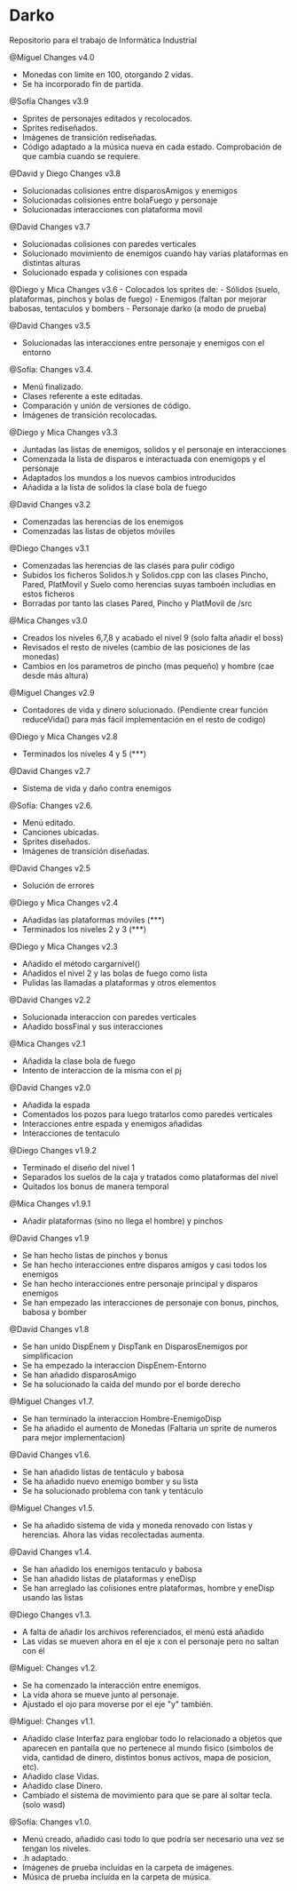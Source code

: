 # Darko
Repositorio para el trabajo de Informática Industrial

@Miguel
Changes v4.0
- Monedas con limite en 100, otorgando 2 vidas.
- Se ha incorporado fin de partida.

@Sofía
Changes v3.9
- Sprites de personajes editados y recolocados.
- Sprites rediseñados.
- Imágenes de transición rediseñadas.
- Código adaptado a la música nueva en cada estado. Comprobación de que cambia cuando se requiere.


@David y Diego
Changes v3.8
- Solucionadas colisiones entre disparosAmigos y enemigos
- Solucionadas colisiones entre bolaFuego y personaje
- Solucionadas interacciones con plataforma movil


@David
Changes v3.7
- Solucionadas colisiones con paredes verticales
- Solucionado movimiento de enemigos cuando hay varias plataformas en distintas alturas
- Solucionado espada y colisiones con espada


@Diego y Mica
Changes v3.6
    - Colocados los sprites de:
        - Sólidos (suelo, plataformas, pinchos y bolas de fuego)
        - Enemigos (faltan por mejorar babosas, tentaculos y bombers
        - Personaje darko (a modo de prueba)
    
    
@David
Changes v3.5
- Solucionadas las interacciones entre personaje y enemigos con el entorno


@Sofía:
Changes v3.4.
- Menú finalizado.
- Clases referente a este editadas.
- Comparación y unión de versiones de código.
- Imágenes de transición recolocadas.


@Diego y Mica
Changes v3.3
- Juntadas las listas de enemigos, solidos y el personaje en interacciones
- Comenzada la lista de disparos e interactuada con enemigops y el personaje
- Adaptados los mundos a los nuevos cambios introducidos
- Añadida a la lista de solidos la clase bola de fuego


@David
Changes v3.2
- Comenzadas las herencias de los enemigos
- Comenzadas las listas de objetos móviles


@Diego
Changes v3.1
- Comenzadas las herencias de las clases para pulir código
- Subidos los ficheros Solidos.h y Solidos.cpp con las clases Pincho, Pared, PlatMovil y Suelo como herencias suyas tamboén includias en estos ficheros
- Borradas por tanto las clases Pared, Pincho y PlatMovil de /src 


@Mica 
Changes v3.0
- Creados los niveles 6,7,8 y acabado el nivel 9 (solo falta añadir el boss)
- Revisados el resto de niveles (cambio de las posiciones de las monedas)
- Cambios en los parametros de pincho (mas pequeño) y hombre (cae desde más altura)


@Miguel
Changes v2.9
- Contadores de vida y dinero solucionado. (Pendiente crear función reduceVida() para más fácil implementación en el resto de codigo)


@Diego y Mica
Changes v2.8
- Terminados los niveles 4 y 5 (***)


@David
Changes v2.7
- Sistema de vida y daño contra enemigos 


@Sofía:
Changes v2.6.
- Menú editado.
- Canciones ubicadas.
- Sprites diseñados.
- Imágenes de transición diseñadas.


@David
Changes v2.5
- Solución de errores


@Diego y Mica
Changes v2.4
- Añadidas las plataformas móviles (***)
- Terminados los niveles 2 y 3 (***)


@Diego y Mica
Changes v2.3
- Añadido el método cargarnivel()
- Añadidos el nivel 2 y las bolas de fuego como lista
- Pulidas las llamadas a plataformas y otros elementos


@David
Changes v2.2
- Solucionada interaccion con paredes verticales
- Añadido bossFinal y sus interacciones


@Mica
Changes v2.1
- Añadida la clase bola de fuego
- Intento de interaccion de la misma con el pj


@David
Changes v2.0
- Añadida la espada
- Comentados los pozos para luego tratarlos como paredes verticales
- Interacciones entre espada y enemigos añadidas
- Interacciones de tentaculo


@Diego
Changes v1.9.2
- Terminado el diseño del nivel 1
- Separados los suelos de la caja y tratados como plataformas del nivel
- Quitados los bonus de manera temporal


@Mica
Changes v1.9.1 
- Añadir plataformas (sino no llega el hombre) y pinchos


@David
Changes v1.9
- Se han hecho listas de pinchos y bonus
- Se han hecho interacciones entre disparos amigos y casi todos los enemigos
- Se han hecho interacciones entre personaje principal y disparos enemigos
- Se han empezado las interacciones de personaje con bonus, pinchos, babosa y bomber


@David
Changes v1.8
- Se han unido DispEnem y DispTank en DisparosEnemigos por simplificacion
- Se ha empezado la interaccion DispEnem-Entorno
- Se han añadido disparosAmigo
- Se ha solucionado la caida del mundo por el borde derecho


@Miguel
Changes v1.7.
- Se han terminado la interaccion Hombre-EnemigoDisp
- Se ha añadido el aumento de Monedas (Faltaria un sprite de numeros para mejor implementacion)


@David
Changes v1.6.
- Se han añadido listas de tentáculo y babosa
- Se ha añadido nuevo enemigo bomber y su lista
- Se ha solucionado problema con tank y tentáculo


@Miguel
Changes v1.5.
- Se ha añadido sistema de vida y moneda renovado con listas y herencias. Ahora las vidas recolectadas aumenta.


@David
Changes v1.4.
- Se han añadido los enemigos tentaculo y babosa
- Se han añadido listas de plataformas y eneDisp
- Se han arreglado las colisiones entre plataformas, hombre y eneDisp usando las listas


@Diego
Changes v1.3.
- A falta de añadir los archivos referenciados, el menú está añadido
- Las vidas se mueven ahora en el eje x con el personaje pero no saltan con él


@Miguel:
Changes v1.2.
- Se ha comenzado la interacción entre enemigos.
- La vida ahora se mueve junto al personaje.
- Ajustado el ojo para moverse por el eje "y" también.


@Miguel:
Changes v1.1.
- Añadido clase Interfaz para englobar todo lo relacionado a objetos que aparecen en pantalla que no pertenece al mundo fisico (simbolos de vida, cantidad de dinero, distintos bonus activos, mapa de posicion, etc).
- Añadido clase Vidas.
- Añadido clase Dinero.
- Cambiado el sistema de movimiento para que se pare al soltar tecla. (solo wasd)


@Sofía:
Changes v1.0.
- Menú creado, añadido casi todo lo que podría ser necesario una vez se tengan los niveles. 
- .h adaptado.
- Imágenes de prueba incluídas en la carpeta de imágenes.
- Música de prueba incluída en la carpeta de música.
